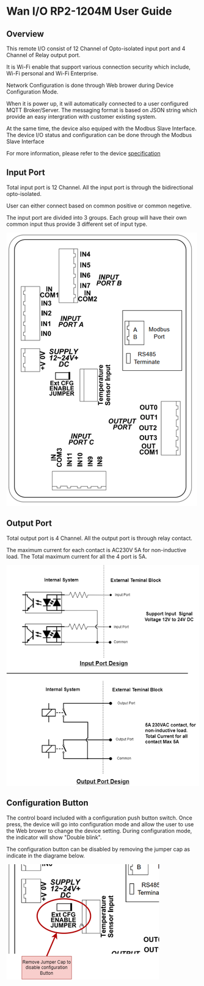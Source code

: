 # Wan I/O RP2-1204M User Guide

## Overview

This remote I/O consist of 12 Channel of Opto-isolated input port and 4 Channel of Relay output port. 

It is Wi-Fi enable that support various connection security which include, Wi-Fi personal and Wi-Fi Enterprise.

Network Configuration is done through Web brower during Device Configuration Mode. 

When it is power up, it will automatically connected to a user configured MQTT Broker/Server. The messaging format is based on JSON string which provide an easy intergration with customer existing system.

At the same time, the device also equiped with the Modbus Slave Interface. The device I/O status and configuration can be done through the Modbus Slave Interface

For more information, please refer to the device [specification](RP2_1204M_Device_Specification.md)

## Input Port

Total input port is 12 Channel. All the input port is through the bidirectional opto-isolated.

User can either connect based on common positive or common negetive.

The input port are divided into 3 groups. Each group will have their own common input thus provide 3 different set of input type.

![I/O Port PCB Layout](picture/CasingOutlook-ConnLayout.png)

## Output Port

Total output port is 4 Channel. All the output port is through relay contact.

The maximum current for each contact is AC230V 5A for non-inductive load.
The Total maximum current for all the 4 port is 5A.

![I/O Port Intenal Design](picture/RP1204_contact.png)

## Configuration Button

The control board included with a configuration push button switch. Once press, the device will go into configuration mode and allow the user to use the Web brower to change the device setting. During configuration mode, the indicator will show "Double blink".

The configuration button can be disabled by removing the jumper cap as indicate in the diagrame below.

![Remove Jumper Cap](picture/CasingOutlook-JumperConfig.png)